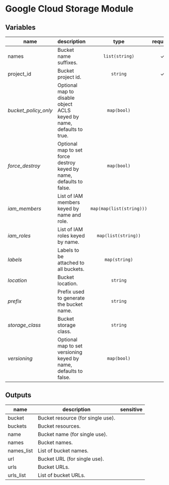 # Google Cloud Storage Module

<!-- BEGIN TFDOC -->
## Variables

| name | description | type | required |
|---|---|:---: |:---:|
| names | Bucket name suffixes. | `list(string)` | ✓
| project_id | Bucket project id. | `string` | ✓
| *bucket_policy_only* | Optional map to disable object ACLS keyed by name, defaults to true. | `map(bool)` | 
| *force_destroy* | Optional map to set force destroy keyed by name, defaults to false. | `map(bool)` | 
| *iam_members* | List of IAM members keyed by name and role. | `map(map(list(string)))` | 
| *iam_roles* | List of IAM roles keyed by name. | `map(list(string))` | 
| *labels* | Labels to be attached to all buckets. | `map(string)` | 
| *location* | Bucket location. | `string` | 
| *prefix* | Prefix used to generate the bucket name. | `string` | 
| *storage_class* | Bucket storage class. | `string` | 
| *versioning* | Optional map to set versioning keyed by name, defaults to false. | `map(bool)` | 

## Outputs

| name | description | sensitive |
|---|---|:---:|
| bucket | Bucket resource (for single use). |  |
| buckets | Bucket resources. |  |
| name | Bucket name (for single use). |  |
| names | Bucket names. |  |
| names_list | List of bucket names. |  |
| url | Bucket URL (for single use). |  |
| urls | Bucket URLs. |  |
| urls_list | List of bucket URLs. |  |
<!-- END TFDOC -->
